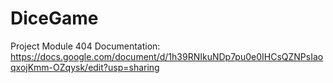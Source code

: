 # DiceGame
Project Module 404
Documentation: https://docs.google.com/document/d/1h39RNIkuNDp7pu0e0IHCsQZNPsIaoqxojKmm-OZqysk/edit?usp=sharing
